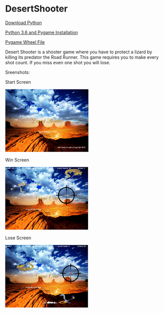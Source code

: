 # DesertShooter


<a href="https://www.python.org/downloads/">Download Python</a>

<a href="https://www.youtube.com/watch?v=_GikMdhAhv0&feature=youtu.be">Python 3.6 and Pygame Installation</a>

<a href="http://www.lfd.uci.edu/~gohlke/pythonlibs/#pygame">Pygame Wheel File</a>

<p> Desert Shooter is a shooter game where you have to protect a lizard by killing its predator the Road Runner. This game requires you to make every shot count. If you miss even one shot you will lose. </p> 

Sreenshots:


Start Screen

<img src="https://github.com/dnarine1585/Desert-Shooter/blob/master/startscreen.PNG" height="200px">


Win Screen

<img src="https://github.com/dnarine1585/Desert-Shooter/blob/master/winscreen.PNG" height="200px">


Lose Screen

<img src="https://github.com/dnarine1585/Desert-Shooter/blob/master/losescreen.PNG" height="200px">
